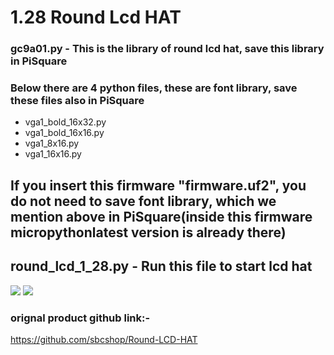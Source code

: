 # 1.28 Round Lcd HAT

### gc9a01.py - This is the library of round lcd hat, save this library in PiSquare

### Below there are 4 python files, these are font library, save these files also in PiSquare
 * vga1_bold_16x32.py
 * vga1_bold_16x16.py
 * vga1_8x16.py
 * vga1_16x16.py
 
## If you insert this firmware "firmware.uf2", you do not need to save font library, which we mention above in PiSquare(inside this firmware micropythonlatest version is already there)

## round_lcd_1_28.py - Run this file to start lcd hat

<img src = "https://github.com/sbcshop/PiSquare/blob/main/Run%20raspberry%20HAT's%20on%20PiSquare/images/img14.jpg" />
<img src = "https://github.com/sbcshop/PiSquare/blob/main/Run%20raspberry%20HAT's%20on%20PiSquare/images/img15.jpg" />

### orignal product github link:-
https://github.com/sbcshop/Round-LCD-HAT

